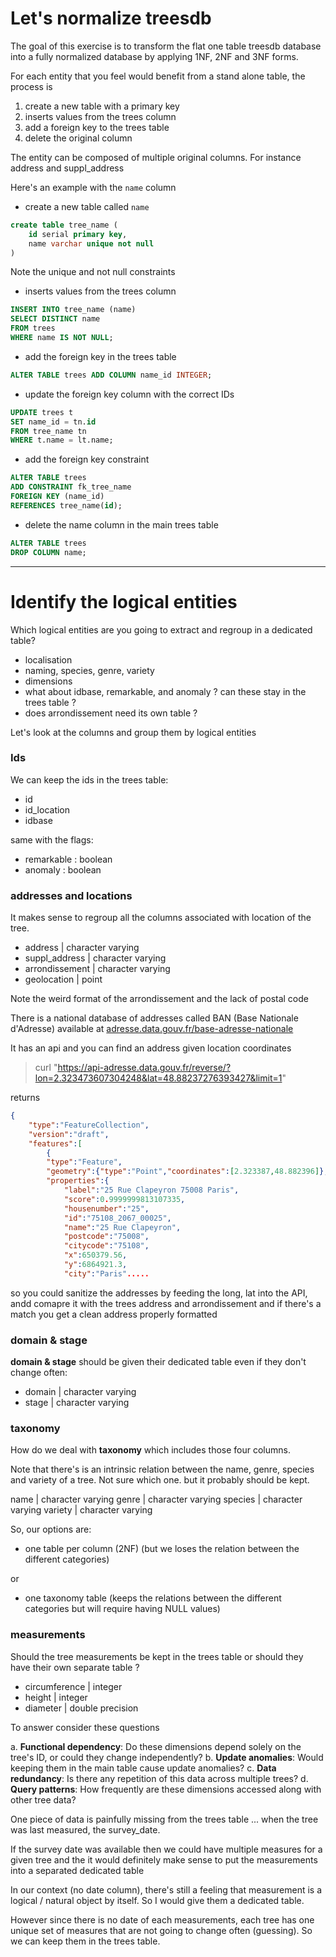 # Let's normalize treesdb

The goal of this exercise is to transform the flat one table treesdb database into a fully normalized database by applying 1NF, 2NF and 3NF forms.

For each entity that you feel would benefit from a stand alone table, the process is 

1. create a new table with a primary key
2. inserts values from the trees column 
3. add a foreign key to the trees table
3. delete the original column 

The entity can be composed of multiple original columns. 
For instance address and suppl_address


Here's an example with the ```name``` column

* create a new table called ```name```

```sql
create table tree_name (
    id serial primary key,
    name varchar unique not null   
)

```

Note the unique and not null constraints 

* inserts values from the trees column 

```sql
INSERT INTO tree_name (name)
SELECT DISTINCT name
FROM trees
WHERE name IS NOT NULL;
```

* add the foreign key in the trees table

```sql
ALTER TABLE trees ADD COLUMN name_id INTEGER;
```

* update the foreign key column with the correct IDs

```sql
UPDATE trees t
SET name_id = tn.id
FROM tree_name tn
WHERE t.name = lt.name;
```

* add the foreign key constraint 

```sql
ALTER TABLE trees
ADD CONSTRAINT fk_tree_name
FOREIGN KEY (name_id)
REFERENCES tree_name(id);
```

* delete the name column in the main trees table

```sql
ALTER TABLE trees
DROP COLUMN name;
```

--- 
# Identify the logical entities

Which logical entities are you going to extract and regroup in a dedicated table?

- localisation
- naming, species, genre, variety
- dimensions
- what about idbase, remarkable, and anomaly ? can these stay in the trees table ?
- does arrondissement need its own table ?


Let's look at the columns and group them by logical entities


### Ids
We can keep the ids in the trees table:

* id             
* id_location   
*  idbase        

same with the flags:

* remarkable     : boolean
*  anomaly        : boolean

### addresses and locations

It makes sense to regroup all the columns associated with location of the tree.

*  address        | character varying
* suppl_address  | character varying
*  arrondissement | character varying
*  geolocation    | point

Note the weird format of the arrondissement and the lack of postal code 

There is a national database of addresses called BAN (Base Nationale d'Adresse) available at [adresse.data.gouv.fr/base-adresse-nationale](https://adresse.data.gouv.fr/base-adresse-nationale)

It has an api and you can find an address given location coordinates

> curl "https://api-adresse.data.gouv.fr/reverse/?lon=2.323473607304248&lat=48.88237276393427&limit=1"

returns

```json
{
    "type":"FeatureCollection",
    "version":"draft",
    "features":[
        {
        "type":"Feature",
        "geometry":{"type":"Point","coordinates":[2.323387,48.882396]},
        "properties":{
            "label":"25 Rue Clapeyron 75008 Paris",
            "score":0.9999999813107335,
            "housenumber":"25",
            "id":"75108_2067_00025",
            "name":"25 Rue Clapeyron",
            "postcode":"75008",
            "citycode":"75108",
            "x":650379.56,
            "y":6864921.3,
            "city":"Paris".....
```

so you could sanitize the addresses by feeding the long, lat into the API, andd comapre it with the trees address and arrondissement and if there's a match you get a clean address properly formatted


### domain & stage 

**domain & stage** should be given their dedicated table even if they don't change often:

* domain         | character varying
* stage          | character varying

### taxonomy

How do we deal with **taxonomy** which includes those four columns.

Note that there's is an intrinsic relation between the name, genre, species and variety of a tree. Not sure which one. but it probably should be kept. 

 name           | character varying
 genre          | character varying
 species        | character varying
 variety        | character varying

So, our options are: 

- one table per column (2NF) (but we loses the relation between the different categories)

or

- one taxonomy table (keeps the relations between the different categories but will require having NULL values)


###  measurements

Should the tree measurements be kept in the trees table or should they have their own separate table ?

* circumference  | integer
*  height         | integer
*  diameter       | double precision


To answer consider these questions

a. **Functional dependency**: Do these dimensions depend solely on the tree's ID, or could they change independently?
b. **Update anomalies**: Would keeping them in the main table cause update anomalies?
c. **Data redundancy**: Is there any repetition of this data across multiple trees?
d. **Query patterns**: How frequently are these dimensions accessed along with other tree data?

One piece of data is painfully missing from the trees table ... when the tree was last measured, the survey_date. 

If the survey date was available then we could have multiple measures for a given tree and the it would definitely make sense to put the measurements into a separated dedicated table  

In  our context (no date column), there's still a feeling that measurement is a logical / natural object by itself. 
So I would give them a dedicated table.

However since there is no date of each measurements, each tree has one unique set of measures that are not going to change often (guessing). So we can keep them in the trees table.



